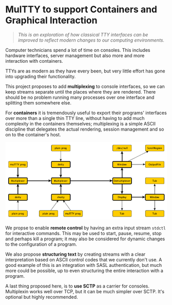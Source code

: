 # MulTTY to support Containers and Graphical Interaction

> *This is an exploration of how classical TTY
> interfaces can be improved to reflect modern
> changes to our computing environments.*

Computer technicians spend a lot of time on consoles.
This includes hardware interfaces, server management but
also more and more interaction with containers.

TTYs are as modern as they have every been, but very
little effort has gone into upgrading their functionality.

This project proposes to add **multiplexing** to console
interfaces, so we can keep streams separate until the
places where they are rendered.  There should be no
problem running many processes over one interface and
splitting them somewhere else.

For **containers** it is tremendously useful to export
their programs' interfaces over more than a single
thin TTY line, without having to add much complexity
in the containers themselves; multiplexing is a simple
ASCII discipline that delegates the actual rendering,
session management and so on to the container's host.

![MulTTY in Action](doc/pix/multty.png)

We propse to enable **remote control** by having an extra
input stream `stdctl` for interactive commands.  This may
be used to start, pause, resume, stop and perhaps kill a
program; it may also be considered for dynamic changes to
the configuration of a program.

We also propose **structuring text** by creating streams
with a clear interpretation based on ASCII control codes
that we currently don't use.  A good example of this is
an integration with SASL authentication, but much more
could be possible, up to even structuring the entire
interaction with a program.

A last thing proposed here, is to **use SCTP** as a carrier
for consoles.  Multiplexin works well over TCP, but it
can be much simpler over SCTP.  It's optional but highly
recommended.

